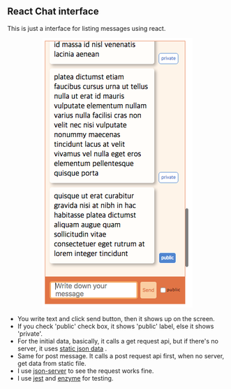 ##  React Chat interface
This is just a interface for listing messages using react.
<p align='center'>
<img src='src/images/screen-shot.png'>
</p>


- You write text and click send button, then it shows up on the screen.
- If you check 'public' check box, it shows 'public' label, else it shows 'private'.
- For the initial data, basically, it calls a get request api, but if there's no server, it uses [static json data](https://github.com/sunyrora/chat-test/tree/master/src/data/MOCK_DATA.js) .
- Same for post message. It calls a post request api first, when no server, get data from static file.
- I use [json-server](https://github.com/typicode/json-server) to see the request works fine.
- I use [jest](https://facebook.github.io/jest/) and [enzyme](http://airbnb.io/enzyme/) for testing.

